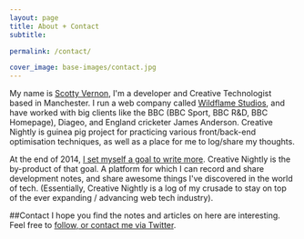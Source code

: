```yaml
---
layout: page
title: About + Contact
subtitle:

permalink: /contact/

cover_image: base-images/contact.jpg
---
```

<!--
*Creative Nightly is lovingly crafted in Manchester, England, and is the developer blog of <a href="http://twitter.com/KingScooty">Scotty Vernon</a>, a Creative Technologist and director of <a href="http://wildflame.co.uk">Wildflame Studios</a>.*


My name is <a target="\_blank" href="http://twitter.com/kingscooty">Scotty Vernon</a>, I'm a developer and creative technologist based in Manchester, England. I run a cutting edge UI prototyping company called <a target="\_blank" href="http://wildflame.co.uk">Wildflame Studios</a>, and have produced work for clients including *BBC Sport, BBC R&amp;D, Diageo, and England cricketer James Anderson*
-->

My name is <a target="\_blank" href="http://twitter.com/kingscooty">Scotty Vernon</a>, I'm a developer and Creative Technologist based in Manchester. I run a web company called <a target="\_blank" href="http://wildflame.co.uk">Wildflame Studios</a>, and have worked with big clients like the BBC (BBC Sport, BBC R&D, BBC Homepage), Diageo, and England cricketer James Anderson. Creative Nightly is guinea pig project for practicing various front/back-end optimisation techniques, as well as a place for me to log/share my thoughts.


At the end of 2014, [I set myself a goal to write more](/2014/12/Farewell-2014-hello-2015/). Creative Nightly is the by-product of that goal. A platform for which I can record and share development notes, and share awesome things I've discovered in the world of tech. (Essentially, Creative Nightly is a log of my crusade to stay on top of the ever expanding / advancing web tech industry).

##Contact
I hope you find the notes and articles on here are interesting. Feel free to <a target="_blank" href="http://twitter.com/kingscooty">follow, or contact me via Twitter</a>.
